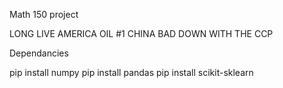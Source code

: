Math 150 project

LONG LIVE AMERICA OIL #1 CHINA BAD DOWN WITH THE CCP 


Dependancies

pip install numpy
pip install pandas
pip install scikit-sklearn